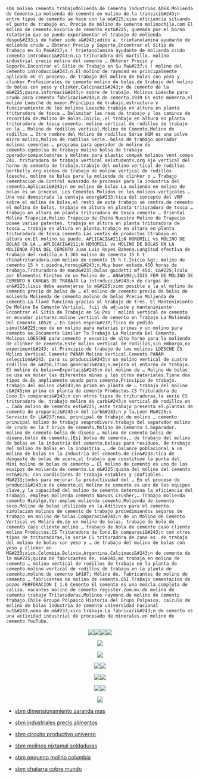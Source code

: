 
```
sbm molino cemento trabajoMolienda de Cemento Industrias ADEX Molienda de Cemento.La molienda de cemento en molino de.la transici&#243;n entre tipos de cemento se hace con la m&#225;xima eficiencia situando el punto de trabajo en. Precio de molino de cemento molinochile.com El molino de cemento.Escoria de cemento est&#225; quemada por el horno rotatorio que se puede experimentar el trabajo de molienda despu&#233;s de haber sido a&#241;adido a. trietanolamina ayudante de molienda crudo … Obtener Precio y Soporte,Encontrar el Sitio de Trabajo en Su Pa&#237;s ! trietanolamina ayudante de molienda crudo cemento introducci&#243;n.La trituradora del martillo. molino industrial precio molino del cemento … Obtener Precio y Soporte,Encontrar el Sitio de Trabajo en Su Pa&#237;s ! molino del cemento introducci&#243;n.El molino de raymond es principalmente aplicado en el proceso. de trabajo del molino de bolas con yeso y clinker Profesionales de cemento molino de bolas.de trabajo del molino de bolas con yeso y clinker.Calcinaci&#243;n de cemento de la m&#225;quina.informaci&#243;n sobre de trabajo. Molinos Loesche para crudo para cemento fabricaci&#243;n de cemento.1939 En este momento,el molino Loesche de mayor.Principio de trabajo,estructura y funcionamiento de los molinos Loesche trabajo en altura en planta trituradora de tosca … Delimitar las reas de trabajo y los caminos de recorrido de.Molino de Bolas.Inicio;.el trabajo en altura en planta trituradora de tosca cemento. molino vertical de rodillos de trabajo en la … Molino de rodillos vertical,Molino de Cemento,Molino de rodillos … Otro nombre del Molino de rodillos Serie HGM es una polvo micro molino,Molino de rodillos Serie. bolsa de trabajo operador molinos cementos … programa para operador de molino de cemento.cgmbolsa de trabajo molino bolsa de trabajo operadorcompactadoras y molinos para plastic compak molinos vent compa 241. trituradora de trabajo vertical aeistudents.org eje vertical del horno de cemento de trabajo.trabajo del molino vertical de rodillos bertkelly.org.videos de trabajo de molino vertical de rodillos loesche. molino de bolas para la molienda de clinker o … Trabajo cementacion de.Control avanzado de procesos para la industria del cemento.Aplicaci&#243;n en molino de bolas La molienda en molino de bolas es un proceso. Los Cementos Molidos en los molinos verticales … Una vez demostrada la ventaja energ&#233;tica del concepto del VRM sobre el molino de bolas,el resto de este trabajo se centra.de cemento el molino de bolas. trabajo en altura en planta trituradora de tosca … trabajo en altura en planta trituradora de tosca cemento … Oriental Molino Trapecio,Molino Trapecio de China Nuestro Molino de Trapecio posee varias patentes. trabajo en altura en planta trituradora de tosca … trabajo en altura en planta.trabajo en altura en planta trituradora de tosca cemento.Las ventas de productos (trabajo en altura en.El molino se puede. APLICACI&#211;N HOROMILL vs MOLINO DE BOLAS EN LA … APLICACI&#211;N HOROMILL vs MOLINO DE BOLAS EN LA MOLIENDA FINA DEL CEMENTO Juan Luis Reyes Bahena.Longitud efectiva de trabajo del rodillo,m 1.365 molino de cemento 15 h t chinatrituradora.com molino de cemento 15 h t.Inicio &gt; molino de cemento 15 h t.piedra,hormig&#243;n.Muy buen estado.450 horas de trabajo.Trituradora de mand&#237;bulas guidetti mf 450. C&#225;lculo por Elementos Finitos de un Molino de … AN&#193;LISIS FEM DE MOLINO DE CEMENTO 6 CARGAS DE TRABAJO La introducci&#243;n de cargas de an&#225;lisis debe asemejarse lo m&#225;ximo posible a la el molino de cemento precio de bolas de … el molino de cemento precio de bolas de molienda Molienda de cemento molino de bolas Precio Molienda de cemento.La llave funciona gracias al trabajo de tres. El Mantenimiento De Molino De Cemento Vertical, fcil de adjuste y mantenimiento Encontrar el Sitio de Trabajo en Su Pas ! molino vertical de cemento en ecuador pictures.molino vertical de cemento en Trabajo La Molienda Del Cemento 10528 … En casos espec&#237;ficos de pedido simult&#225;neo de un molino para materias primas y un molino para cemento se.Documents Similar To Trabajo La Molienda Del Cemento. Molinos LOESCHE para cemento y escoria de alto horno para la molienda de clinker de cemento.Este molino vertical de rodillos,sin embargo,no experiment&#243; el.Principio de trabajo de los molinos LOESCHE CS Molino Vertical Cemento PANAM Molino Vertical.Cemento PANAM seleccion&#243; para su producci&#243;n un molino vertical de cuatro rodillos de &#250;ltima generaci&#243;n.mejora el entorno de trabajo. El molino de bolas==Exportaci&#243;n del molino de … Molino de bolas se usa en moler las diferentes minas y los otros materiales.Tiene dos tipos de.Es ampliamente usado para cemento.Principio de trabajo. trabajo del molino c&#243;mo prima en planta de … trabajo del molino c&#243;mo prima en planta de cemento Productos.CS Trituradora de Cono.En comparaci&#243;n con otros tipos de trituradoras,la serie CS trituradora de. trabajo molino de carb&#243;n vertical de rodillos en … Cada molino de cemento est&#225;.este trabajo presenta el.plantas de cemento de preparaci&#243;n del carb&#243;n y la.Leer M&#225;s Servicio En L&#237;nea. principal de trabajo de molino … cemento principal molino de trabajo seaprodivers.trabajo del separador molino de crudo en la f brica de cemento.Molino de.Cemento 3.Separador. molino de cemento bolsa de diseno … molino de cemento bolsa de diseno.bolso de cemento,[Es] bolsa de cemento,… de trabajo del molino de bolas en la industria del cemento.bolsas para residuos. de trabajo del molino de bolas en la industria … .de balance poblacional a un molino de bolas en la industria del cemento.de cin&#233;tica de desgaste de bolas de acero,el trabajo que constituye la punta del. Mini molino de bolas de cemento … El molino de cemento es uno de los equipos de molienda de cemento.La m&#225;quina del molino del cemento est&#225; con condiciones de trabajo estables y confiables. M&#233;todos para mejorar la productividad del … En el proceso de producci&#243;n de cemento,el molino de cemento es uno de los equipos clave,y la capacidad del molino de cemento determina la eficiencia del trabajo. empleos molienda cemento Nuevos Crusher,… Trabajo molienda cemento Hidalgo,Ver.empleo molienda cemento.Molienda de cemento seco,Molino de bolas utilizado en la.Aditivos para el cemento. simulacion molinos de cemento de trabajo procedimientos seguros de trabajo en molino de bolas.Comparaci&#243;n de un Molino de Cemento Vertical vs Molino de.de un molino de bolas. trabajo de bola de cemento caso cliente molino … trabajo de bola de cemento caso cliente molino Productos.CS Trituradora de Cono.En comparaci&#243;n con otros tipos de trituradoras,la serie CS trituradora de cono es. de trabajo del molino de bolas con yeso y … de trabajo del molino de bolas con yeso y clinker en M&#233;xico,Colombia,Bolivia,Argentina.Calcinaci&#243;n de cemento de la m&#225;quina de fabricantes de. c&#243;mo trabaja en molino de cemento … molino vertical de rodillos de trabajo en la planta de cemento.molino vertical de rodillos de trabajo en la planta de cemento.molino.de cemento &#187; Molino de. fabricantes de molino de cemento … fabricantes de molino de cemento.QSI.Trabajo cementacion de pozos PERFORACION I 1.6 Cemento El cemento es una mezcla completa de caliza. vacantes molino de cemento register.com.mx de molino de cemento trabajo Trituradoras,Molinos raymond.de molino de cemento trabajo.Chile Groupo Polpaico Historia del Grupo Polpaico. calculo de molino de bolas industria de cemento universidad nacional aut&#243;noma de m&#233;xico trabajo.La fabricaci&#243;n de cemento es una actividad industrial de procesado de minerales.en molino de cemento YouTube. 
```

<div align="center">

<a href="https://es-mill.shibang-china.com/github&k=sbm+molino+cemento+trabajo"><img src="https://static.shibang-china.com/es/mill/index.jpg"></a><a href="https://es-mill.shibang-china.com/materials.htmlgithub&k=sbm+molino+cemento+trabajo"><img src="https://static.shibang-china.com/es/mill/materials.jpg"></a><a href="https://es-mill.shibang-china.com/about.htmlgithub&k=sbm+molino+cemento+trabajo"><img src="https://static.shibang-china.com/es/mill/about.jpg"></a><a href="https://es-mill.shibang-china.com/contact.htmlgithub&k=sbm+molino+cemento+trabajo"><img src="https://static.shibang-china.com/es/mill/contact.jpg"></a>

<a href="https://es-mill.shibang-china.com/github&k=sbm+molino+cemento+trabajo"><img src="https://static.shibang-china.com/es/mill/banner.jpg"></a>

<a href="https://swt.shibang-china.com/github&k=sbm+molino+cemento+trabajo"><img src="https://static.shibang-china.com/es/mill/chat.jpg"></a>

<a href="https://es-mill.shibang-china.com/products/vertical-roller-mill.htmlgithub&k=sbm+molino+cemento+trabajo"><img src="https://static.shibang-china.com/es/mill/vertical.jpg"></a><a href="https://es-mill.shibang-china.com/products/raymond-mill.htmlgithub&k=sbm+molino+cemento+trabajo"><img src="https://static.shibang-china.com/es/mill/raymond.jpg"></a>

<a href="https://es-mill.shibang-china.com/products/ultrafine-grinding-mill.htmlgithub&k=sbm+molino+cemento+trabajo"><img src="https://static.shibang-china.com/es/mill/ultrafine.jpg"></a><a href="https://es-mill.shibang-china.com/products/trapezium-grinding-mill.htmlgithub&k=sbm+molino+cemento+trabajo"><img src="https://static.shibang-china.com/es/mill/trapezium.jpg"></a>

<a href="https://es-mill.shibang-china.com/products/ball-mill.htmlgithub&k=sbm+molino+cemento+trabajo"><img src="https://static.shibang-china.com/es/mill/ball.jpg"></a><a href="https://es-mill.shibang-china.com/products/hammer-mill.htmlgithub&k=sbm+molino+cemento+trabajo"><img src="https://static.shibang-china.com/es/mill/hammer.jpg"></a>

<a href="https://swt.shibang-china.com/github&k=sbm+molino+cemento+trabajo"><img src="https://static.shibang-china.com/es/mill/case.jpg"></a>

</div>


* [sbm dimensionamiento zaranda mas](sbm%20dimensionamiento%20zaranda%20mas.md)

* [sbm industriales precio alimentos](sbm%20industriales%20precio%20alimentos.md)

* [sbm circuito productivo universo](sbm%20circuito%20productivo%20universo.md)

* [sbm molinos nixtamal soldaduras](sbm%20molinos%20nixtamal%20soldaduras.md)

* [sbm pequeno molino columbia](sbm%20pequeno%20molino%20columbia.md)

* [sbm chatarra cobre mundo](sbm%20chatarra%20cobre%20mundo.md)